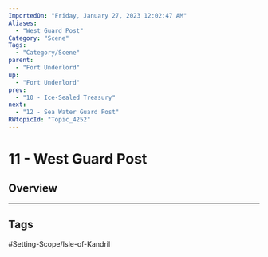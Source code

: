 ```yaml
---
ImportedOn: "Friday, January 27, 2023 12:02:47 AM"
Aliases:
  - "West Guard Post"
Category: "Scene"
Tags:
  - "Category/Scene"
parent:
  - "Fort Underlord"
up:
  - "Fort Underlord"
prev:
  - "10 - Ice-Sealed Treasury"
next:
  - "12 - Sea Water Guard Post"
RWtopicId: "Topic_4252"
---
```

# 11 - West Guard Post
## Overview

---
## Tags
#Setting-Scope/Isle-of-Kandril

